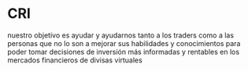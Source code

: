 # CRI
nuestro objetivo es ayudar y ayudarnos tanto a los traders como a las personas que no lo son a mejorar sus habilidades y conocimientos para poder tomar decisiones de inversión más informadas y rentables en los mercados financieros de divisas virtuales 
